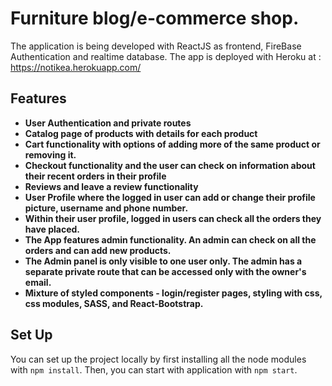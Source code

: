 # Furniture blog/e-commerce shop.
The application is being developed with ReactJS as frontend, FireBase Authentication and realtime database.
The app is deployed with Heroku at : https://notikea.herokuapp.com/

## Features
- **User Authentication and private routes**
- **Catalog page of products with details for each product**
- **Cart functionality with options of adding more of the same product or removing it.**
- **Checkout functionality and the user can check on information about their recent orders in their profile**
- **Reviews and leave a review functionality**
- **User Profile where the logged in user can add or change their profile picture, username and phone number.**
- **Within their user profile, logged in users can check all the orders they have placed.**
- **The App features admin functionality. An admin can check on all the orders and can add new products.**
- **The Admin panel is only visible to one user only. The admin has a separate private route that can be accessed only with the owner's email.**
- **Mixture of styled components - login/register pages, styling with css, css modules, SASS, and React-Bootstrap.**

## Set Up
You can set up the project locally by first installing all the node modules with `npm install`.
Then, you can start with application with `npm start`.
